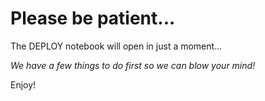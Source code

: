 # Please be patient...

The DEPLOY notebook will open in just a moment...

_We have a few things to do first so we can blow your mind!_

Enjoy!
